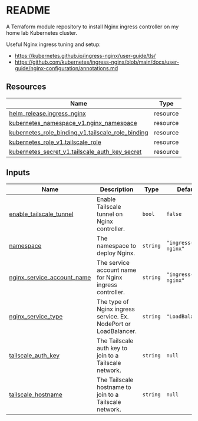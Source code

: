 # README
A Terraform module repository to install Nginx ingress controller on my home lab Kubernetes cluster.

Useful Nginx ingress tuning and setup:
- <https://kubernetes.github.io/ingress-nginx/user-guide/tls/>
- <https://github.com/kubernetes/ingress-nginx/blob/main/docs/user-guide/nginx-configuration/annotations.md>

<!-- BEGIN_TF_DOCS -->


## Resources

| Name | Type |
|------|------|
| [helm_release.ingress_nginx](https://registry.terraform.io/providers/hashicorp/helm/latest/docs/resources/release) | resource |
| [kubernetes_namespace_v1.nginx_namespace](https://registry.terraform.io/providers/hashicorp/kubernetes/latest/docs/resources/namespace_v1) | resource |
| [kubernetes_role_binding_v1.tailscale_role_binding](https://registry.terraform.io/providers/hashicorp/kubernetes/latest/docs/resources/role_binding_v1) | resource |
| [kubernetes_role_v1.tailscale_role](https://registry.terraform.io/providers/hashicorp/kubernetes/latest/docs/resources/role_v1) | resource |
| [kubernetes_secret_v1.tailscale_auth_key_secret](https://registry.terraform.io/providers/hashicorp/kubernetes/latest/docs/resources/secret_v1) | resource |

## Inputs

| Name | Description | Type | Default | Required |
|------|-------------|------|---------|:--------:|
| <a name="input_enable_tailscale_tunnel"></a> [enable\_tailscale\_tunnel](#input\_enable\_tailscale\_tunnel) | Enable Tailscale tunnel on Nginx controller. | `bool` | `false` | no |
| <a name="input_namespace"></a> [namespace](#input\_namespace) | The namespace to deploy Nginx. | `string` | `"ingress-nginx"` | no |
| <a name="input_nginx_service_account_name"></a> [nginx\_service\_account\_name](#input\_nginx\_service\_account\_name) | The service account name for Nginx ingress controller. | `string` | `"ingress-nginx"` | no |
| <a name="input_nginx_service_type"></a> [nginx\_service\_type](#input\_nginx\_service\_type) | The type of Nginx ingress service. Ex. NodePort or LoadBalancer. | `string` | `"LoadBalancer"` | no |
| <a name="input_tailscale_auth_key"></a> [tailscale\_auth\_key](#input\_tailscale\_auth\_key) | The Tailscale auth key to join to a Tailscale network. | `string` | `null` | no |
| <a name="input_tailscale_hostname"></a> [tailscale\_hostname](#input\_tailscale\_hostname) | The Tailscale hostname to join to a Tailscale network. | `string` | `null` | no |
<!-- END_TF_DOCS -->

